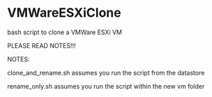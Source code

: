 # VMWareESXiClone
bash script to clone a VMWare ESXi VM

PLEASE READ NOTES!!!

NOTES:

clone_and_rename.sh assumes you run the script from the datastore

rename_only.sh assumes you run the script within the new vm folder
